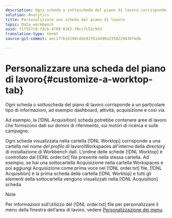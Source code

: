 ```yaml
---
description: Ogni scheda o sottoscheda del piano di lavoro corrisponde a un particolare tipo di informazioni, ad esempio dashboard, attività, acquisizione e così via.
solution: Analytics
title: Personalizzare una scheda del piano di lavoro
topic: Data workbench
uuid: f1f557c8-f4cb-4789-8162-39cc7c52c943
translation-type: tm+mt
source-git-commit: aec1f7b14198cdde91f61d490a235022943bfedb

---
```



# Personalizzare una scheda del piano di lavoro{#customize-a-worktop-tab}

Ogni scheda o sottoscheda del piano di lavoro corrisponde a un particolare tipo di informazioni, ad esempio dashboard, attività, acquisizione e così via.

Ad esempio, la [!DNL Acquisition] scheda potrebbe contenere aree di lavoro che forniscono dati sui domini di riferimento, sui motori di ricerca e sulle campagne.

Ogni scheda visualizzata nella cartella [!DNL Worktop] corrisponde a una cartella nel nome *del profilo di* lavoro\Workspaces all&#39;interno della directory di installazione di Workbench dati. L&#39;ordine delle schede [!DNL Worktop] è controllato dal [!DNL order.txt] file presente nella stessa cartella. Ad esempio, se hai una sottocartella Acquisizione nella cartella Workspaces e poi aggiungi Acquisizione come prima voce nel [!DNL order.txt] file, [!DNL Acquisition] è la prima scheda della cartella [!DNL Worktop] e tutti gli elementi della sottocartella vengono visualizzati nella [!DNL Acquisition] scheda.

>[!NOTE]
>
>Per informazioni sull’utilizzo del [!DNL order.txt] file per personalizzare il menu della finestra dell’area di lavoro, vedere [Personalizzazione dei menu](../../../../home/c-get-started/c-intf-anlys-ftrs/c-ctm-menus/c-ctm-menus.md#concept-93d4c09cb7f34cd293b7b64fba1cf894).


